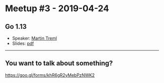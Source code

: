 # Meetup #3 - 2019-04-24

## Go 1.13

- Speaker: [Martin Treml](https://martin.treml.dev)
- Slides: [pdf]()

---

## You want to talk about something?
https://goo.gl/forms/khR6gR2yMebPzNWK2
